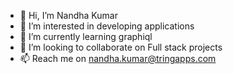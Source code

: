 - 👋 Hi, I’m Nandha Kumar
- 👀 I’m interested in developing applications
- 🌱 I’m currently learning graphiql
- 💞️ I’m looking to collaborate on Full stack projects
- 📫 Reach me on nandha.kumar@tringapps.com

<!---
Nandhakumarnk22/Nandhakumarnk22 is a ✨ special ✨ repository because its `README.md` (this file) appears on your GitHub profile.
You can click the Preview link to take a look at your changes.
--->
